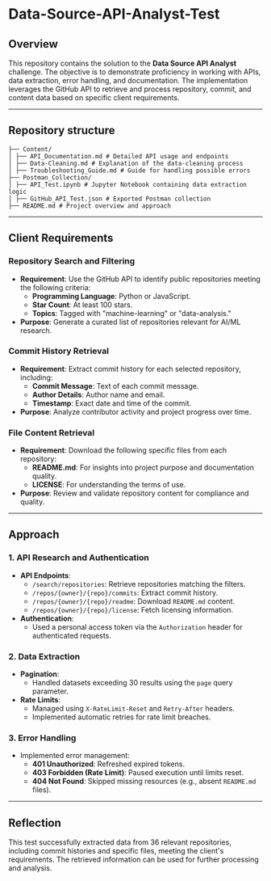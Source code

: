 # Data-Source-API-Analyst-Test

## Overview
This repository contains the solution to the **Data Source API Analyst** challenge. The objective is to demonstrate proficiency in working with APIs, data extraction, error handling, and documentation. The implementation leverages the GitHub API to retrieve and process repository, commit, and content data based on specific client requirements.

---

## Repository structure
```
├── Content/
│ ├── API_Documentation.md # Detailed API usage and endpoints
│ ├── Data-Cleaning.md # Explanation of the data-cleaning process
│ ├── Troubleshooting_Guide.md # Guide for handling possible errors
├── Postman_Collection/
│ ├── API_Test.ipynb # Jupyter Notebook containing data extraction logic
│ ├── GitHub_API_Test.json # Exported Postman collection
├── README.md # Project overview and approach
```

---

## Client Requirements

### **Repository Search and Filtering**
- **Requirement**: Use the GitHub API to identify public repositories meeting the following criteria:
  - **Programming Language**: Python or JavaScript.
  - **Star Count**: At least 100 stars.
  - **Topics**: Tagged with "machine-learning" or "data-analysis."
- **Purpose**: Generate a curated list of repositories relevant for AI/ML research.

### **Commit History Retrieval**

- **Requirement**: Extract commit history for each selected repository, including:
  - **Commit Message**: Text of each commit message.
  - **Author Details**: Author name and email.
  - **Timestamp**: Exact date and time of the commit.
- **Purpose**: Analyze contributor activity and project progress over time.

### **File Content Retrieval**

- **Requirement**: Download the following specific files from each repository:
  - **README.md**: For insights into project purpose and documentation quality.
  - **LICENSE**: For understanding the terms of use.
- **Purpose**: Review and validate repository content for compliance and quality.

---

## Approach

### 1. API Research and Authentication
- **API Endpoints**:
  - `/search/repositories`: Retrieve repositories matching the filters.
  - `/repos/{owner}/{repo}/commits`: Extract commit history.
  - `/repos/{owner}/{repo}/readme`: Download `README.md` content.
  - `/repos/{owner}/{repo}/license`: Fetch licensing information.
- **Authentication**:
  - Used a personal access token via the `Authorization` header for authenticated requests.

### 2. Data Extraction
- **Pagination**:
  - Handled datasets exceeding 30 results using the `page` query parameter.
- **Rate Limits**:
  - Managed using `X-RateLimit-Reset` and `Retry-After` headers.
  - Implemented automatic retries for rate limit breaches.

### 3. Error Handling
- Implemented error management:
  - **401 Unauthorized**: Refreshed expired tokens.
  - **403 Forbidden (Rate Limit)**: Paused execution until limits reset.
  - **404 Not Found**: Skipped missing resources (e.g., absent `README.md` files).

 ---

## Reflection
This test successfully extracted data from 36 relevant repositories, including commit histories and specific files, meeting the client's requirements. The retrieved information can be used for further processing and analysis.
